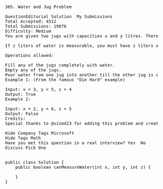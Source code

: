 <pre>
365. Water and Jug Problem  

QuestionEditorial Solution  My Submissions
Total Accepted: 4512
Total Submissions: 19876
Difficulty: Medium
You are given two jugs with capacities x and y litres. There is an infinite amount of water supply available. You need to determine whether it is possible to measure exactly z litres using these two jugs.

If z liters of water is measurable, you must have z liters of water contained within one or both buckets by the end.

Operations allowed:

Fill any of the jugs completely with water.
Empty any of the jugs.
Pour water from one jug into another till the other jug is completely full or the first jug itself is empty.
Example 1: (From the famous "Die Hard" example)

Input: x = 3, y = 5, z = 4
Output: True
Example 2:

Input: x = 2, y = 6, z = 5
Output: False
Credits:
Special thanks to @vinod23 for adding this problem and creating all test cases.

Hide Company Tags Microsoft
Hide Tags Math
Have you met this question in a real interview? Yes  No
Discuss Pick One


public class Solution {
    public boolean canMeasureWater(int x, int y, int z) {
        
    }
}
</pre>
